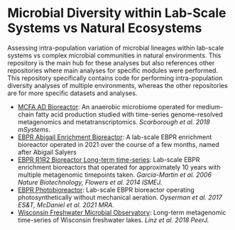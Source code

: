 # Microbial Diversity within Lab-Scale Systems vs Natural Ecosystems

Assessing intra-population variation of microbial lineages within lab-scale systems vs complex microbial communities in natural environments. This repository is the main hub for these analyses but also references other repositories where main analyses for specific modules were performed. This repository specifically contains code for performing intra-population diversity analyses of multiple environments, whereas the other repositories are for more specific datasets and analyses. 

- [MCFA AD Bioreactor](https://github.com/elizabethmcd/MCFA): An anaerobic microbiome operated for medium-chain fatty acid production studied with time-series genome-resolved metagenomics and metatranscriptomics. _Scarborough et al. 2018 mSystems_.  
- [EBPR Abigail Enrichment Bioreactor](https://github.com/elizabethmcd/Abigail_EBPR_SBR): A lab-scale EBPR enrichment bioreactor operated in 2021 over the course of a few months, named after Abigail Salyers 
- [EBPR R1R2 Bioreactor Long-term time-series](https://github.com/elizabethmcd/R1PopDynamics): Lab-scale EBPR enrichment bioreactors that operated for approximately 10 years with multiple metagenomic timepoints taken. _Garcia-Martin et al. 2006 Nature Biotechnology, Flowers et al. 2014 ISMEJ._
- [EBPR Photobioreactor](https://github.com/elizabethmcd/obscurePOS): Lab-scale EBPR bioreactor operating photosynthetically without mechanical aeration. _Oyserman et al. 2017 ES&T, McDaniel et al. 2021 MRA._
- [Wisconsin Freshwater Microbial Observatory](https://github.com/elizabethmcd/Lake-MAGs): Long-term metagenomic time-series of Wisconsin freshwater lakes. _Linz et al. 2018 PeerJ._
